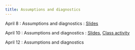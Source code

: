 ```yaml
---
title: Assumptions and diagnostics
---
```


April 8
: Assumptions and diagnostics
  : [Slides](https://sta711-s24.github.io/slides/lecture_32.pdf)
  
April 10
: Assumptions and diagnostics
  : [Slides](https://sta711-s24.github.io/slides/lecture_33.pdf), [Class activity](https://sta711-s24.github.io/class_activities/ca_lecture_33.html)

April 12
: Assumptions and diagnostics